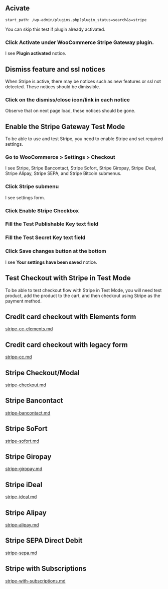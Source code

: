 ## Acivate

```
start_path: /wp-admin/plugins.php?plugin_status=search&s=stripe
```

You can skip this test if plugin already activated.

### Click Activate under WooCommerce Stripe Gateway plugin.

I see **Plugin activated** notice.

## Dismiss feature and ssl notices

When Stripe is active, there may be notices such as new features or ssl not detected. These notices should be dimissible.

### Click on the dismiss/close icon/link in each notice

Observe that on next page load, these notices should be gone.

## Enable the Stripe Gateway Test Mode

To be able to use and test Stripe, you need to enable Stripe and set required
settings.

### Go to WooCommerce > Settings > Checkout

I see Stripe, Stripe Bancontact, Stripe Sofort, Stripe Giropay, Stripe iDeal,
Stripe Alipay, Stripe SEPA, and Stripe Bitcoin submenus.

### Click Stripe submenu

I see settings form.

### Click Enable Stripe Checkbox

### Fill the Test Publishable Key text field

### Fill the Test Secret Key text field

### Click Save changes button at the bottom

I see **Your settings have been saved** notice.

## Test Checkout with Stripe in Test Mode

To be able to test checkout flow with Stripe in Test Mode, you will need
test product, add the product to the cart, and then checkout using Stripe
as the payment method.

## Credit card checkout with Elements form

[stripe-cc-elements.md](stripe-cc-elements.md)

## Credit card checkout with legacy form

[stripe-cc.md](stripe-cc.md)

## Stripe Checkout/Modal

[stripe-checkout.md](stripe-checkout.md)

## Stripe Bancontact

[stripe-bancontact.md](stripe-bancontact.md)

## Stripe SoFort

[stripe-sofort.md](stripe-sofort.md)

## Stripe Giropay

[stripe-giropay.md](stripe-giropay.md)

## Stripe iDeal

[stripe-ideal.md](stripe-ideal.md)

## Stripe Alipay

[stripe-alipay.md](stripe-alipay.md)

## Stripe SEPA Direct Debit

[stripe-sepa.md](stripe-sepa.md)

## Stripe with Subscriptions

[stripe-with-subscriptions.md](stripe-with-subscriptions.md)
